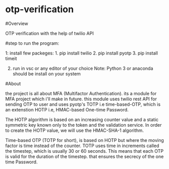 # otp-verification


#Overview


OTP verification with the help of twilio API

#step to run the program:

1: install few packeges:
        1. pip install twilio
        2. pip install pyotp
        3. pip install timeit

2. run in vsc or any editor of your choice 
Note: Python 3 or anaconda should be install on your system

#About

the project is all about MFA (Multifactor Authentication). its a module for MFA project which i'll make in future.
this module uses twilio rest API for sending OTP to user and uses pyotp's TOTP i.e time-based-OTP, which is an extenstion HOTP 
i.e, HMAC-based One-time Password.

The HOTP algorithm is based on an increasing counter value and a static symmetric key known only to the token and the validation
service.  In order to create the HOTP value, we will use the HMAC-SHA-1 algorithm.

Time-based OTP (TOTP for short), is based on HOTP but where the moving factor is time instead of the counter.
TOTP uses time in increments called the timestep, which is usually 30 or 60 seconds. This means that each OTP is valid for the duration of the timestep.
that ensures the secrecy of the one time Password.
